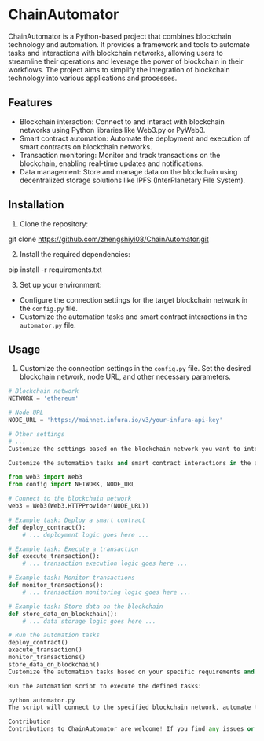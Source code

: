 # ChainAutomator

ChainAutomator is a Python-based project that combines blockchain technology and automation. It provides a framework and tools to automate tasks and interactions with blockchain networks, allowing users to streamline their operations and leverage the power of blockchain in their workflows. The project aims to simplify the integration of blockchain technology into various applications and processes.

## Features

- Blockchain interaction: Connect to and interact with blockchain networks using Python libraries like Web3.py or PyWeb3.
- Smart contract automation: Automate the deployment and execution of smart contracts on blockchain networks.
- Transaction monitoring: Monitor and track transactions on the blockchain, enabling real-time updates and notifications.
- Data management: Store and manage data on the blockchain using decentralized storage solutions like IPFS (InterPlanetary File System).

## Installation

1. Clone the repository:

git clone https://github.com/zhengshiyi08/ChainAutomator.git


2. Install the required dependencies:

pip install -r requirements.txt


3. Set up your environment:

- Configure the connection settings for the target blockchain network in the `config.py` file.
- Customize the automation tasks and smart contract interactions in the `automator.py` file.

## Usage

1. Customize the connection settings in the `config.py` file. Set the desired blockchain network, node URL, and other necessary parameters.

```python
# Blockchain network
NETWORK = 'ethereum'

# Node URL
NODE_URL = 'https://mainnet.infura.io/v3/your-infura-api-key'

# Other settings
# ...
Customize the settings based on the blockchain network you want to interact with.

Customize the automation tasks and smart contract interactions in the automator.py file. Use the provided functions and methods to automate tasks like smart contract deployment, transaction execution, and data management.

from web3 import Web3
from config import NETWORK, NODE_URL

# Connect to the blockchain network
web3 = Web3(Web3.HTTPProvider(NODE_URL))

# Example task: Deploy a smart contract
def deploy_contract():
    # ... deployment logic goes here ...

# Example task: Execute a transaction
def execute_transaction():
    # ... transaction execution logic goes here ...

# Example task: Monitor transactions
def monitor_transactions():
    # ... transaction monitoring logic goes here ...

# Example task: Store data on the blockchain
def store_data_on_blockchain():
    # ... data storage logic goes here ...

# Run the automation tasks
deploy_contract()
execute_transaction()
monitor_transactions()
store_data_on_blockchain()
Customize the automation tasks based on your specific requirements and interactions with the blockchain network.

Run the automation script to execute the defined tasks:

python automator.py
The script will connect to the specified blockchain network, automate the defined tasks, and provide the desired functionality.

Contribution
Contributions to ChainAutomator are welcome! If you find any issues or have suggestions for improvements, please create a new issue or submit a pull request.

